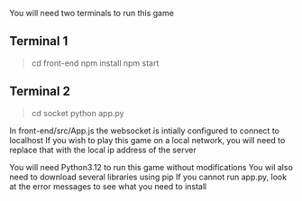 


You will need two terminals to run this game


## Terminal 1

> cd front-end
> npm install
> npm start



## Terminal 2

> cd socket
> python app.py




In front-end/src/App.js the websocket is intially configured to connect to localhost
If you wish to play this game on a local network, you will need to replace that with the local ip address of the server


You will need Python3.12 to run this game without modifications
You wil also need to download several libraries using pip
If you cannot run app.py, look at the error messages to see what you need to install


